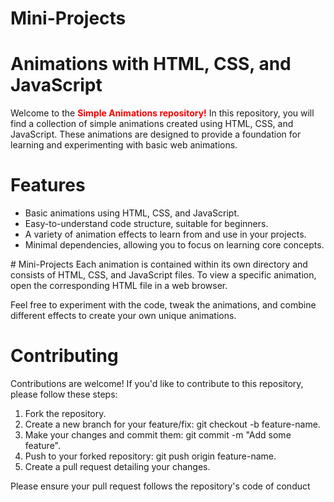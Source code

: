 # Mini-Projects
# Animations with HTML, CSS, and JavaScript
Welcome to the <b style="color: red;">Simple Animations repository!</b> In this repository, you will find a collection of simple animations created using HTML, CSS, and JavaScript. These animations are designed to provide a foundation for learning and experimenting with basic web animations.
# Features
<ul>
  <li>Basic animations using HTML, CSS, and JavaScript.</li>
  <li>Easy-to-understand code structure, suitable for beginners.</li>
  <li>A variety of animation effects to learn from and use in your projects.</li>
  <li>Minimal dependencies, allowing you to focus on learning core concepts.</li>
</ul>
# Mini-Projects
Each animation is contained within its own directory and consists of HTML, CSS, and JavaScript files. To view a specific animation, open the corresponding HTML file in a web browser.

Feel free to experiment with the code, tweak the animations, and combine different effects to create your own unique animations.
# Contributing
Contributions are welcome! If you'd like to contribute to this repository, please follow these steps:
<ol>
  <li>Fork the repository.</li>
  <li>Create a new branch for your feature/fix: git checkout -b feature-name.</li>
  <li>Make your changes and commit them: git commit -m "Add some feature".</li>
  <li>Push to your forked repository: git push origin feature-name.</li>
  <li>Create a pull request detailing your changes.</li>
</ol>
Please ensure your pull request follows the repository's code of conduct
